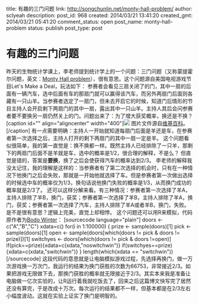 title: 有趣的三门问题
link: http://songchunlin.net/monty-hall-problem/
author: sclyeah
description: 
post_id: 968
created: 2014/03/21 13:41:20
created_gmt: 2014/03/21 05:41:20
comment_status: open
post_name: monty-hall-problem
status: publish
post_type: post

# 有趣的三门问题

昨天的生物统计学课上，李老师提到统计学上的一个问题：三门问题（又称蒙提霍尔问题，英文：[Monty Hall problem](http://en.wikipedia.org/wiki/Monty_Hall_problem)），很有意思。这个问题源自美国电视游戏节目Let's Make a Deal，玩法如下： 参赛者会看见三扇关闭了的门，其中一扇的后面有一辆汽车，选中后面有车的那扇门就可以赢得该汽车，而另外两扇门后面则各藏有一只山羊。当参赛者选定了一扇门，但未去开启它的时候，知道门后情形的节目主持人会开启剩下两扇门的其中一扇，露出其中一只山羊。主持人其后会问参赛者要不要换另一扇仍然关上的门。问题出来了：为了增大获奖概率，换还是不换？ [caption id="" align="aligncenter" width="400"]![](http://upload.wikimedia.org/wikipedia/commons/thumb/3/3f/Monty_open_door.svg/500px-Monty_open_door.svg.png) 图片文件源自[维基百科](http://en.wikipedia.org/wiki/Monty_Hall_problem)。[/caption] 有一点需要明确：主持人一开始就知道每扇门后面是羊还是车，在参赛者第一次选择之后，主持人打开的剩下两扇门的其中一扇一定是羊。 这个问题看似很简单，我的第一直觉是：换不换都一样。既然主持人已经排除了一只羊，那剩下的两扇门后面不是羊就是车，选中的概率是1/2，很合理的解释，不是么？ 但直觉是错的，答案是**要换**，换了之后会使获得汽车的概率达到2/3。 李老师的解释我没太记住，我的理解是这样的：当参赛者有了第二次选择的机会时，只有在一种情况下他换门之后会失败，那就是一开始他就选择了车。但是参赛者第一次做出选择的时候选中车的概率仅为1/3，换句话说他换门失败的概率是1/3，从而换门成功的概率就是2/3了。 还可以这样分解来看。有三种情况：参赛者第一次选择了羊A，主持人排除了羊B，换门，获奖；参赛者第一次选择了羊B，主持人排除了羊A，换门，获奖；参赛者第一次选择了汽车，主持人排除了羊A或者羊B，换门，失败。 是不是很有意思？逻辑上完美，直觉上却相悖。 这个问题还可以用R来模拟，代码原作者为[Bodo Winter](http://www.bodowinter.com/)： [sourcecode language="plain"] doors <\- c("A","B","C") xdata=c() for(i in 1:100000) { prize <\- sample(doors)[1] pick <\- sample(doors)[1] open <\- sample(doors[which(doors != pick & doors != prize)])[1] switchyes <\- doors[which(doors != pick & doors !=open)] if(pick==prize){xdata=c(xdata,"noswitchwin")} if(switchyes==prize){xdata=c(xdata,"switchwin")} } length(which(xdata == "switchwin")) [/sourcecode] 这段代码的意思就是让电脑模拟游戏过程，先选择再换门，做一万次游戏换一万次门，我运行的结果为换门获胜的次数为66753，非常接近2/3。如果把游戏无限做下去，那换门获胜的概率就无限接近于2/3。其实本来我是准备让电脑做一亿次实验的，让R运行着我就吃饭去了，回来之后这篇博文快写完了居然还没有算完，于是改成十万次。每次运行的结果都不一样，但基本都是在2/3左右小幅度波动。这就在实验上证实了换门是明智的。